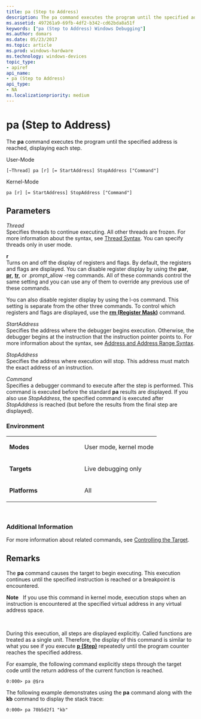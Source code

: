 ```yaml
---
title: pa (Step to Address)
description: The pa command executes the program until the specified address is reached, displaying each step.
ms.assetid: 497261a9-69fb-4df2-b342-cd62bda8a51f
keywords: ["pa (Step to Address) Windows Debugging"]
ms.author: domars
ms.date: 05/23/2017
ms.topic: article
ms.prod: windows-hardware
ms.technology: windows-devices
topic_type:
- apiref
api_name:
- pa (Step to Address)
api_type:
- NA
ms.localizationpriority: medium
---
```


# pa (Step to Address)


The **pa** command executes the program until the specified address is reached, displaying each step.

User-Mode

```
[~Thread] pa [r] [= StartAddress] StopAddress ["Command"]
```

Kernel-Mode

```
pa [r] [= StartAddress] StopAddress ["Command"]
```

## <span id="ddk_cmd_step_to_address_dbg"></span><span id="DDK_CMD_STEP_TO_ADDRESS_DBG"></span>Parameters


<span id="_______Thread______"></span><span id="_______thread______"></span><span id="_______THREAD______"></span> *Thread*   
Specifies threads to continue executing. All other threads are frozen. For more information about the syntax, see [Thread Syntax](thread-syntax.md). You can specify threads only in user mode.

<span id="_______r______"></span><span id="_______R______"></span> **r**   
Turns on and off the display of registers and flags. By default, the registers and flags are displayed. You can disable register display by using the **par**, [**pr**](p--step-.md), [**tr**](t--trace-.md), or .prompt\_allow -reg commands. All of these commands control the same setting and you can use any of them to override any previous use of these commands.

You can also disable register display by using the l-os command. This setting is separate from the other three commands. To control which registers and flags are displayed, use the [**rm (Register Mask)**](rm--register-mask-.md) command.

<span id="_______StartAddress______"></span><span id="_______startaddress______"></span><span id="_______STARTADDRESS______"></span> *StartAddress*   
Specifies the address where the debugger begins execution. Otherwise, the debugger begins at the instruction that the instruction pointer points to. For more information about the syntax, see [Address and Address Range Syntax](address-and-address-range-syntax.md).

<span id="_______StopAddress______"></span><span id="_______stopaddress______"></span><span id="_______STOPADDRESS______"></span> *StopAddress*   
Specifies the address where execution will stop. This address must match the exact address of an instruction.

<span id="_______Command______"></span><span id="_______command______"></span><span id="_______COMMAND______"></span> *Command*   
Specifies a debugger command to execute after the step is performed. This command is executed before the standard **pa** results are displayed. If you also use *StopAddress*, the specified command is executed after *StopAddress* is reached (but before the results from the final step are displayed).

### <span id="Environment"></span><span id="environment"></span><span id="ENVIRONMENT"></span>Environment

<table>
<colgroup>
<col width="50%" />
<col width="50%" />
</colgroup>
<tbody>
<tr class="odd">
<td align="left"><p><strong>Modes</strong></p></td>
<td align="left"><p>User mode, kernel mode</p></td>
</tr>
<tr class="even">
<td align="left"><p><strong>Targets</strong></p></td>
<td align="left"><p>Live debugging only</p></td>
</tr>
<tr class="odd">
<td align="left"><p><strong>Platforms</strong></p></td>
<td align="left"><p>All</p></td>
</tr>
</tbody>
</table>

 

### <span id="Additional_Information"></span><span id="additional_information"></span><span id="ADDITIONAL_INFORMATION"></span>Additional Information

For more information about related commands, see [Controlling the Target](controlling-the-target.md).

Remarks
-------

The **pa** command causes the target to begin executing. This execution continues until the specified instruction is reached or a breakpoint is encountered.

**Note**   If you use this command in kernel mode, execution stops when an instruction is encountered at the specified virtual address in any virtual address space.

 

During this execution, all steps are displayed explicitly. Called functions are treated as a single unit. Therefore, the display of this command is similar to what you see if you execute [**p (Step)**](p--step-.md) repeatedly until the program counter reaches the specified address.

For example, the following command explicitly steps through the target code until the return address of the current function is reached.

```
0:000> pa @$ra 
```

The following example demonstrates using the **pa** command along with the **kb** command to display the stack trace:

```
0:000> pa 70b5d2f1 "kb"
```

 

 





